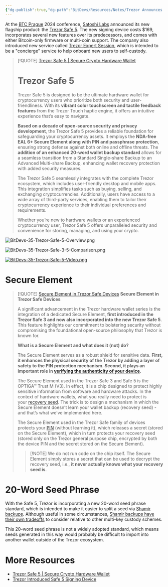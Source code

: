 ```yaml
---
{"dg-publish":true,"dg-path":"BitDevs/Resources/Notes/Trezor Announces Safe 5 Signing Device.md","permalink":"/bit-devs/resources/notes/trezor-announces-safe-5-signing-device/","title":"Trezor Announces Safe 5 Signing Device","tags":["bitcoin","bitdevs","socratic-35","custody","self-custody","hardware","wallet"],"noteIcon":"3","created":"2024-06-22T14:11:18.949-10:00","updated":"2024-06-23T21:11:00.124-10:00"}
---
```




At the [BTC Prague](https://btcprague.com/#) 2024 conference, [Satoshi Labs](https://satoshilabs.com/) announced its new flagship product: the [Trezor Safe 5](https://trezor.io/trezor-safe-5). The new signing device costs $169, incorporates several new features over its predecessors, and comes with either Bitcoin-only firmware or multi-coin support. The company also introduced new service called [Trezor Expert Session](https://trezor.io/trezor-expert-session?ref=nobsbitcoin.com), which is intended to be a "concierge" service to help onboard new users to self-custody.

> [!QUOTE] [Trezor Safe 5 | Secure Crypto Hardware Wallet](https://trezor.io/trezor-safe-5)
> # Trezor Safe 5
> 
> Trezor Safe 5 is designed to be the ultimate hardware wallet for cryptocurrency users who prioritize both security and user-friendliness. With its **vibrant color touchscreen and tactile feedback features** from the Trezor Touch haptic engine, it offers an intuitive experience that’s easy to navigate.  
> 
> **Based on a decade of open-source security and privacy development**, the Trezor Safe 5 provides a reliable foundation for safeguarding your cryptocurrency assets. It employs the **NDA-free EAL 6+ Secure Element along with PIN and passphrase protection**, ensuring strong defense against both online and offline threats. The **addition of an enhanced 20-word wallet backup standard** allows for a seamless transition from a Standard Single-share Backup to an Advanced Multi-share Backup, enhancing wallet recovery protection with added security measures.
> 
> The Trezor Safe 5 seamlessly integrates with the complete Trezor ecosystem, which includes user-friendly desktop and mobile apps. This integration simplifies tasks such as buying, selling, and exchanging cryptocurrencies. Additionally, users have access to a wide array of third-party services, enabling them to tailor their cryptocurrency experience to their individual preferences and requirements.
> 
> Whether you’re new to hardware wallets or an experienced cryptocurrency user, Trezor Safe 5 offers unparalleled security and convenience for storing, managing, and using your crypto.

![BitDevs-35-Trezor-Safe-5-Overview.png](/img/user/para/artifacts/BitDevs-35-Trezor-Safe-5-Overview.png)

![BitDevs-35-Trezor-Safe-3-5-Comparison.png](/img/user/para/artifacts/BitDevs-35-Trezor-Safe-3-5-Comparison.png)

[![BitDevs-35-Trezor-Safe-5-Video.png](/img/user/para/artifacts/BitDevs-35-Trezor-Safe-5-Video.png)](https://youtu.be/1EVzbNPn6bc)

# Secure Element

> [!QUOTE] [Secure Element in Trezor Safe Devices](https://trezor.io/learn/a/secure-element-in-trezor-safe-devices)
> **Secure Element in Trezor Safe Devices**
> 
> A significant advancement in the Trezor hardware wallet series is the integration of a dedicated Secure Element, **first introduced in the Trezor Safe 3 and now also incorporated into the new Trezor Safe 5**. This feature highlights our commitment to bolstering security without compromising the foundational open-source philosophy that Trezor is known for.
> 
> **What is a Secure Element and what does it (not) do?**
> 
> The Secure Element serves as a robust shield for sensitive data. **First, it enhances the physical security of the Trezor by adding a layer of safety to the PIN protection mechanism. Second, it plays an important role in [verifying the authenticity of your device](https://trezor.io/learn/a/trezor-safe-device-authentication-check).**
> 
> The Secure Element used in the Trezor Safe 3 and Safe 5 is the OPTIGA™ Trust M (V3). In effect, it is a chip designed to protect highly sensitive information from software and hardware attacks. In the context of hardware wallets, what you really need to protect is your [recovery seed](https://trezor.io/learn/a/keeping-your-recovery-seed-safe). The trick is to design a mechanism in which the Secure Element doesn’t learn your wallet backup (recovery seed) - and that’s what we’ve implemented here.
> 
> The Secure Element used in the Trezor Safe family of devices protects your [PIN](https://trezor.io/learn/a/pin-protection-on-trezor-devices) (without learning it), which releases a secret (stored on the Secure Element), which in turn protects your recovery seed (stored only on the Trezor general purpose chip, encrypted by both the device PIN and the secret stored on the Secure Element).
> 
> > [!NOTE] We do not run code on the chip itself. The Secure Element simply stores a secret that can be used to decrypt the recovery seed, i.e., **it never actually knows what your recovery seed is**.

# 20-Word Seed Phrase

With the Safe 5, Trezor is incorporating a new 20-word seed phrase standard, which is intended to make it easier to split a seed via [Shamir backups](https://blog.trezor.io/https-blog-trezor-io-dev-corner-shamir-backup-guide-5f9957ff1008). Although useful in some circumstances, [Shamir backups have their own tradeoffs](https://unchained.com/features/mpc-vs-multisig-vs-sss) to consider relative to other multi-key custody schemes.

This 20-word seed phrase is not a widely adopted standard, which means seeds generated in this way would probably be difficult to import into another wallet outside of the Trezor ecosystem.

# More Resources
- [Trezor Safe 5 | Secure Crypto Hardware Wallet](https://trezor.io/trezor-safe-5)
- [Trezor Introduced Safe 5 Signing Device](https://www.nobsbitcoin.com/trezor-introduces-safe-5-signing-device/)

